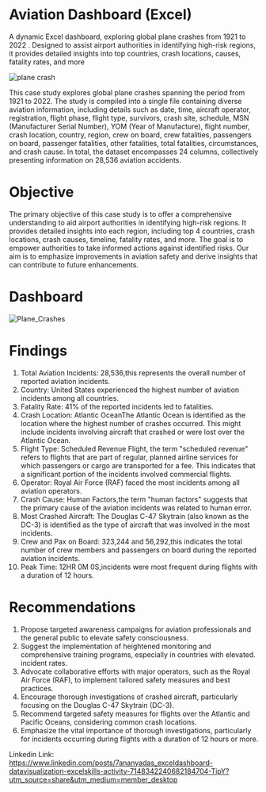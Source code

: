 # Aviation Dashboard (Excel)
A dynamic Excel dashboard, exploring global plane crashes from 1921 to 2022 . Designed to assist airport authorities in identifying high-risk regions, it provides detailed insights into top countries, crash locations, causes, fatality rates, and more

![plane crash](https://github.com/Ananyad7/Excel-Aviation-Dashboard/assets/164981636/2ab51da2-12b3-482f-81a4-a793c2fb197a)

This case study explores global plane crashes spanning the period from 1921 to 2022. The study is compiled into a single file containing diverse aviation information, including details such as date, time, aircraft operator, registration, flight phase, flight type, survivors, crash site, schedule, MSN (Manufacturer Serial Number), YOM (Year of Manufacture), flight number, crash location, country, region, crew on board, crew fatalities, passengers on board, passenger fatalities, other fatalities, total fatalities, circumstances, and crash cause. In total, the dataset encompasses 24 columns, collectively presenting information on 28,536 aviation accidents.

# Objective
The primary objective of this case study is to offer a comprehensive understanding to aid airport authorities in identifying high-risk regions. It provides detailed insights into each region, including top 4 countries, crash locations, crash causes, timeline, fatality rates, and more. The goal is to empower authorities to take informed actions against identified risks. Our aim is to emphasize improvements in aviation safety and derive insights that can contribute to future enhancements.

# Dashboard
![Plane_Crashes](https://github.com/Ananyad7/Excel-Aviation-Dashboard/assets/164981636/ae6a08a9-e605-42a6-a8ed-7536f05f5e15)

# Findings
1. Total Aviation Incidents: 28,536,this represents the overall number of reported aviation incidents.
2. Country: United States experienced the highest number of aviation incidents among all countries.
3. Fatality Rate: 41% of the reported incidents led to fatalities.
4. Crash Location: Atlantic OceanThe Atlantic Ocean is identified as the location where the highest number of crashes occurred. This might include incidents involving aircraft that crashed or were lost over the Atlantic Ocean.
5. Flight Type: Scheduled Revenue Flight, the term "scheduled revenue" refers to flights that are part of regular, planned airline services for which passengers or cargo are transported for a fee. This indicates that a significant portion of the incidents involved commercial flights.
6. Operator: Royal Air Force (RAF) faced the most incidents among all aviation operators.
7. Crash Cause: Human Factors,the term "human factors" suggests that the primary cause of the aviation incidents was related to human error. 
8. Most Crashed Aircraft: The Douglas C-47 Skytrain (also known as the DC-3) is identified as the type of aircraft that was involved in the  most incidents.
9. Crew and Pax on Board: 323,244 and 56,292,this indicates the total number of crew members and passengers on board during the reported aviation incidents. 
10. Peak Time: 12HR 0M 0S,incidents were most frequent during flights with a duration of 12 hours.

# Recommendations

1. Propose targeted awareness campaigns for aviation professionals and the general public to elevate safety consciousness.
2. Suggest the implementation of heightened monitoring and comprehensive training programs, especially in countries with elevated.
incident rates.
3. Advocate collaborative efforts with major operators, such as the Royal Air Force (RAF), to implement tailored safety measures and best practices.
4. Encourage thorough investigations of crashed aircraft, particularly focusing on the Douglas C-47 Skytrain (DC-3).
5. Recommend targeted safety measures for flights over the Atlantic and Pacific Oceans, considering common crash locations.
6. Emphasize the vital importance of thorough investigations, particularly for incidents occurring during flights with a duration of 12 hours or more.

Linkedin Link: https://www.linkedin.com/posts/7ananyadas_exceldashboard-datavisualization-excelskills-activity-7148342240682184704-TipY?utm_source=share&utm_medium=member_desktop








